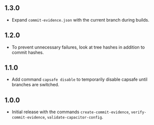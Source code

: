 ## 1.3.0

- Expand `commit-evidence.json` with the current branch during builds.

## 1.2.0

- To prevent unnecessary failures, look at tree hashes in addition to commit hashes.

## 1.1.0

- Add command `capsafe disable` to temporarily disable capsafe until branches are switched.

## 1.0.0

- Initial release with the commands `create-commit-evidence`, `verify-commit-evidence`, `validate-capacitor-config`.
